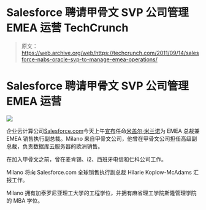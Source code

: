 # Salesforce 聘请甲骨文 SVP 公司管理 EMEA 运营 TechCrunch

> 原文：<https://web.archive.org/web/https://techcrunch.com/2011/09/14/salesforce-nabs-oracle-svp-to-manage-emea-operations/>

# Salesforce 聘请甲骨文 SVP 公司管理 EMEA 运营

![](img/1d449ef713b905ed7a82bbd75baf80f7.png)

企业云计算公司[Salesforce.com](https://web.archive.org/web/20230205024409/http://www.crunchbase.com/company/salesforce)今天上午[宣布](https://web.archive.org/web/20230205024409/http://www.prnewswire.com/news-releases/salesforcecom-appoints-miguel-milano-as-president-of-emea-and-executive-vice-president-emea-sales-129784378.html)任命[米盖尔·米兰诺](https://web.archive.org/web/20230205024409/http://uk.linkedin.com/pub/miguel-milano/0/560/11b)为 EMEA 总裁兼 EMEA 销售执行副总裁。Milano 来自甲骨文公司，他曾在甲骨文公司担任高级副总裁，负责数据库云服务器的欧洲销售。

在加入甲骨文之前，曾在麦肯锡、i2、西班牙电信和仁科公司工作。

Milano 将向 Salesforce.com 全球销售执行副总裁 Hilarie Koplow-McAdams 汇报工作。

Milano 拥有加泰罗尼亚理工大学的工程学位，并拥有麻省理工学院斯隆管理学院的 MBA 学位。